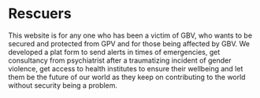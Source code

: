 # Rescuers
This website is for any one who has been a victim of GBV, who wants to be secured and protected from GPV and for those being affected by GBV. We developed a plat form to send alerts in times of emergencies, get consultancy from psychiatrist after a traumatizing incident of gender violence, get access to health institutes to ensure their wellbeing and let them be the future of our world as they keep on contributing to the world without security being a problem.
